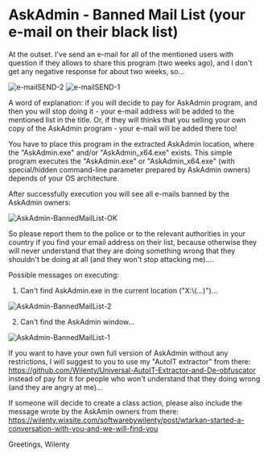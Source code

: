 # AskAdmin - Banned Mail List (your e-mail on their black list)

At the outset. I've send an e-mail for all of the mentioned users with question if they allows to share this program (two weeks ago), and I don't get any negative response for about two weeks, so...

![e-mailSEND-2](https://user-images.githubusercontent.com/61757638/188722176-e72ecb18-c151-4214-b529-c742229c4af3.png)
![e-mailSEND-1](https://user-images.githubusercontent.com/61757638/188722229-59891bce-2501-476e-868f-8baa7ca4791f.png)

A word of explanation:
if you will decide to pay for AskAdmin program, and then you will stop doing it - your e-mail address will be added to the mentioned list in the title. Or, if they will thinks that you selling your own copy of the AskAdmin program - your e-mail will be added there too!

You have to place this program in the extracted AskAdmin location, where the "AskAdmin.exe" and/or "AskAdmin_x64.exe" exists.
This simple program executes the "AskAdmin.exe" or "AskAdmin_x64.exe" (with special/hidden command-line parameter prepared by AskAdmin owners) depends of your OS architecture.

After successfully execution you will see all e-mails banned by the AskAdmin owners:

![AskAdmin-BannedMailList-OK](https://user-images.githubusercontent.com/61757638/188722419-f9f765f9-b481-4f79-9f9f-230b7a4ce547.png)

So please report them to the police or to the relevant authorities in your country if you find your email address on their list, because otherwise they will never understand that they are doing something wrong that they shouldn't be doing at all (and they won't stop attacking me)....

Possible messages on executing:
1. Can't find AskAdmin.exe in the current location ("X:\\(...)")...

![AskAdmin-BannedMailList-2](https://user-images.githubusercontent.com/61757638/183537040-ac036c55-b181-48b9-b865-a26ea13450e0.png)

2. Can't find the AskAdmin window...

![AskAdmin-BannedMailList-1](https://user-images.githubusercontent.com/61757638/183537080-cf2af149-1e09-472b-bb8e-fbdc6e381f5f.png)

If you want to have your own full version of AskAdmin without any restrictions, I will suggest to you to use my "AutoIT extractor" from there: https://github.com/Wilenty/Universal-AutoIT-Extractor-and-De-obfuscator
instead of pay for it for people who won't understand that they doing wrong (and they are angry at me)...

If someone will decide to create a class action, please also include the message wrote by the AskAmin owners from there:
https://wilenty.wixsite.com/softwarebywilenty/post/wtarkan-started-a-conversation-with-you-and-we-will-find-you

Greetings,
Wilenty
